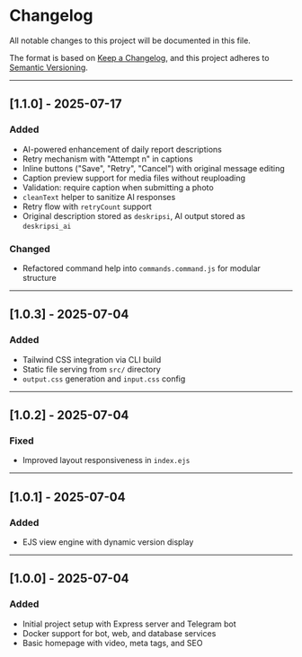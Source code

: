 # Changelog

All notable changes to this project will be documented in this file.

The format is based on [Keep a Changelog](https://keepachangelog.com/en/1.0.0/),
and this project adheres to [Semantic Versioning](https://semver.org/spec/v2.0.0.html).

---

## [1.1.0] - 2025-07-17
### Added
- AI-powered enhancement of daily report descriptions
- Retry mechanism with "Attempt n" in captions
- Inline buttons ("Save", "Retry", "Cancel") with original message editing
- Caption preview support for media files without reuploading
- Validation: require caption when submitting a photo
- `cleanText` helper to sanitize AI responses
- Retry flow with `retryCount` support
- Original description stored as `deskripsi`, AI output stored as `deskripsi_ai`

### Changed
- Refactored command help into `commands.command.js` for modular structure

---

## [1.0.3] - 2025-07-04
### Added
- Tailwind CSS integration via CLI build
- Static file serving from `src/` directory
- `output.css` generation and `input.css` config

---

## [1.0.2] - 2025-07-04
### Fixed
- Improved layout responsiveness in `index.ejs`

---

## [1.0.1] - 2025-07-04
### Added
- EJS view engine with dynamic version display

---

## [1.0.0] - 2025-07-04
### Added
- Initial project setup with Express server and Telegram bot
- Docker support for bot, web, and database services
- Basic homepage with video, meta tags, and SEO
